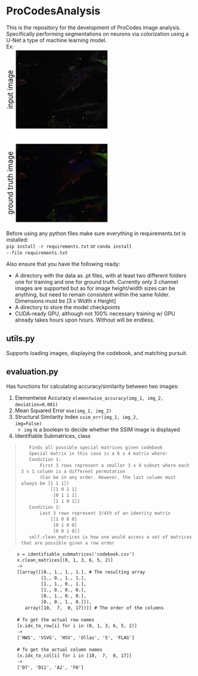 
# ProCodesAnalysis

This is the repository for the development of ProCodes image analysis. \
Specifically performing segmentations on neurons via colorization using a U-Net a type of machine learning model.  
Ex:  
![](example_img.png)

Before using any python files make sure everything in requirements.txt is installed:  
 <code>pip install -r requirements.txt</code>  or
 <code>conda install --file requirements.txt</code>  
  
Also ensure that you have the following ready:  
* A directory with the data as .pt files, with at least two different folders one for training and one for ground truth. Currently only 3 channel 
images are supported but as for image height/width sizes can be anything, but need to remain consistent within the same 
folder. Dimensions must be [3 x Width x Height]
* A directory to store the model checkpoints
* CUDA-ready GPU, although not 100% necessary training w/ GPU already takes hours upon hours. Without will be endless.

## utils.py
Supports loading images, displaying the codebook, and matching pursuit.

## evaluation.py
Has functions for calculating accuracy/similarity between two images:  
1. Elementwise Accuracy <code>elementwise_accuracy(img_1, img_2, deviation=0.001)</code>
2. Mean Squared Error <code>mse(img_1, img_2)</code>
3. Structural Similarity Index <code>ssim_err(img_1, img_2, img=False)</code>  
    - <code>img</code> is a boolean to decide whether the SSIM image is displayed
4. Identifiable Submatrices, class
>        Finds all possible special matrices given codebook
>        Special matrix in this case is a 6 x 4 matrix where:
>        Condition 1:
>            First 3 rows represent a smaller 3 x 4 subset where each 3 x 1 column is a different permutation
>            (Can be in any order. However, the last column must always be [1 1 1])
>                [[1 0 1 1]
>                 [0 1 1 1]
>                 [1 1 0 1]]
>        Condition 2:
>            Last 3 rows represent 3/4th of an identity matrix
>                [[1 0 0 0]
>                 [0 1 0 0]
>                 [0 0 1 0]]
>        self.clean_matrices is how one would access a set of matrices that are possible given a row order
>        
        x = identifiable_submatrices('codebook.csv')
        x.clean_matrices[(0, 1, 3, 6, 5, 2)]
        ->
        [[array([[0., 1., 1., 1.], # The resulting array
                 [1., 0., 1., 1.],
                 [1., 1., 0., 1.],
                 [1., 0., 0., 0.],
                 [0., 1., 0., 0.],
                 [0., 0., 1., 0.]]),
           array([10,  7,  0, 17])]] # The order of the columns

        # To get the actual row names
        [x.idx_to_row[i] for i in (0, 1, 3, 6, 5, 2)]
        ->
        ['NWS', 'VSVG', 'HSV', 'Ollas', 'S', 'FLAG']

        # To get the actual column names
        [x.idx_to_col[i] for i in [10,  7,  0, 17]]
        ->
        ['D7', 'D11', 'A2', 'F8']
